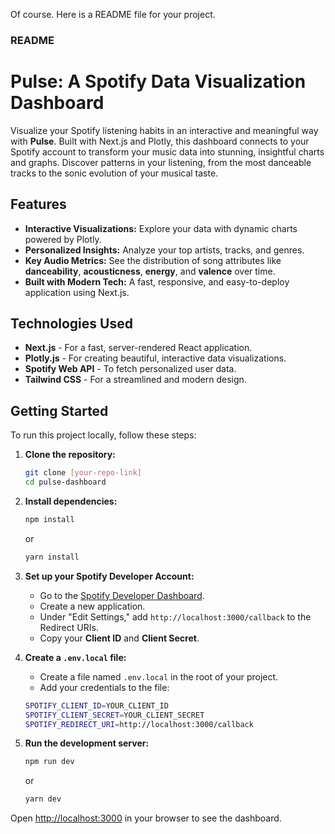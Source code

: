 Of course. Here is a README file for your project.

### **README**

# Pulse: A Spotify Data Visualization Dashboard

Visualize your Spotify listening habits in an interactive and meaningful way with **Pulse**. Built with Next.js and Plotly, this dashboard connects to your Spotify account to transform your music data into stunning, insightful charts and graphs. Discover patterns in your listening, from the most danceable tracks to the sonic evolution of your musical taste.

## Features

  - **Interactive Visualizations:** Explore your data with dynamic charts powered by Plotly.
  - **Personalized Insights:** Analyze your top artists, tracks, and genres.
  - **Key Audio Metrics:** See the distribution of song attributes like **danceability**, **acousticness**, **energy**, and **valence** over time.
  - **Built with Modern Tech:** A fast, responsive, and easy-to-deploy application using Next.js.

## Technologies Used

  * **Next.js** - For a fast, server-rendered React application.
  * **Plotly.js** - For creating beautiful, interactive data visualizations.
  * **Spotify Web API** - To fetch personalized user data.
  * **Tailwind CSS** - For a streamlined and modern design.

## Getting Started

To run this project locally, follow these steps:

1.  **Clone the repository:**

    ```bash
    git clone [your-repo-link]
    cd pulse-dashboard
    ```

2.  **Install dependencies:**

    ```bash
    npm install
    ```

    or

    ```bash
    yarn install
    ```

3.  **Set up your Spotify Developer Account:**

      * Go to the [Spotify Developer Dashboard](https://developer.spotify.com/dashboard/applications).
      * Create a new application.
      * Under "Edit Settings," add `http://localhost:3000/callback` to the Redirect URIs.
      * Copy your **Client ID** and **Client Secret**.

4.  **Create a `.env.local` file:**

      * Create a file named `.env.local` in the root of your project.
      * Add your credentials to the file:

    <!-- end list -->

    ```bash
    SPOTIFY_CLIENT_ID=YOUR_CLIENT_ID
    SPOTIFY_CLIENT_SECRET=YOUR_CLIENT_SECRET
    SPOTIFY_REDIRECT_URI=http://localhost:3000/callback
    ```

5.  **Run the development server:**

    ```bash
    npm run dev
    ```

    or

    ```bash
    yarn dev
    ```

Open [http://localhost:3000](http://localhost:3000) in your browser to see the dashboard.
